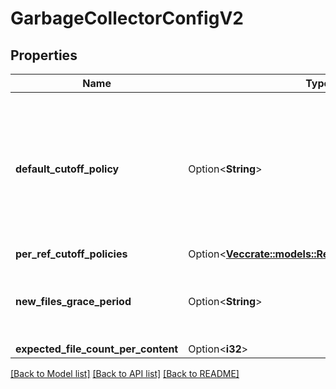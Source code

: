 # GarbageCollectorConfigV2

## Properties

Name | Type | Description | Notes
------------ | ------------- | ------------- | -------------
**default_cutoff_policy** | Option<**String**> | The default cutoff policy. Policies can be one of: - number of commits as an integer value - a duration (see java.time.Duration) - an ISO instant - 'NONE', means everything's considered as live | [optional]
**per_ref_cutoff_policies** | Option<[**Vec<crate::models::ReferenceCutoffPolicyV2>**](ReferenceCutoffPolicy_V2.md)> |  | [optional]
**new_files_grace_period** | Option<**String**> | Files that have been created after 'gc-start-time - new-files-grace-period' are not being deleted. | [optional]
**expected_file_count_per_content** | Option<**i32**> |  | [optional]

[[Back to Model list]](../README.md#documentation-for-models) [[Back to API list]](../README.md#documentation-for-api-endpoints) [[Back to README]](../README.md)


